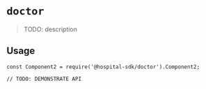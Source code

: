 # `doctor`

> TODO: description

## Usage

```
const Component2 = require('@hospital-sdk/doctor').Component2;

// TODO: DEMONSTRATE API
```
